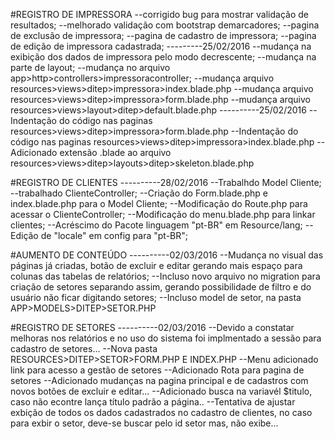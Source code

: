 #REGISTRO DE IMPRESSORA
--corrigido bug para mostrar validação de resultados;
--melhorado validação com bootstrap demarcadores;
--pagina de exclusão de impressora;
--pagina de cadastro de impressora;
--pagina de edição de impressora cadastrada;
---------25/02/2016
--mudança na exibição dos dados de impressora pelo modo decrescente;
--mudança na parte de layout;
--mudança no arquivo app>http>controllers>impressoracontroller;
--mudança arquivo resources>views>ditep>impressora>index.blade.php
--mudança arquivo resources>views>ditep>impressora>form.blade.php
--mudança arquivo resources>views>layout>ditep>default.blade.php
----------25/02/2016
--Indentação do código nas paginas resources>views>ditep>impressora>form.blade.php
--Indentação do código nas paginas resources>views>ditep>impressora>index.blade.php
--Adicionado extensão .blade ao arquivo resources>views>ditep>layouts>ditep>skeleton.blade.php

#REGISTRO DE CLIENTES
----------28/02/2016
--Trabalhdo Model Cliente;
--trabalhado ClienteController;
--Criação do Form.blade.php e index.blade.php para o Model Cliente;
--Modificação do Route.php para acessar o ClienteController;
--Modificação do menu.blade.php para linkar clientes;
--Acréscimo do Pacote linguagem "pt-BR" em Resource/lang;
--Edição de "locale" em config para "pt-BR";

#AUMENTO DE CONTEÚDO
----------02/03/2016
--Mudança no visual das páginas já criadas, botão de excluir e editar gerando mais espaço para colunas das tabelas de relatórios;
--Incluso novo arquivo no migration para criação de setores separando assim, gerando possibilidade de filtro e do usuário não ficar digitando setores;
--Incluso model de setor, na pasta APP>MODELS>DITEP>SETOR.PHP

#REGISTRO DE SETORES
----------02/03/2016
--Devido a constatar melhoras nos relatórios e no uso do sistema foi implmentado a sessão para cadastro de setores...
--Nova pasta RESOURCES>DITEP>SETOR>FORM.PHP E INDEX.PHP
--Menu adicionado link para acesso a gestão de setores
--Adicionado Rota para pagina de setores
--Adicionado mudanças na pagina principal e de cadastros com novos botões de excluir e editar...
--Adicionado busca na variavél $titulo, caso não econtre lança título padrão a página..
--Tentativa de ajustar exbição de todos os dados cadastrados no cadastro de clientes, no caso para exbir o setor, deve-se buscar pelo id setor mas, não exibe...

